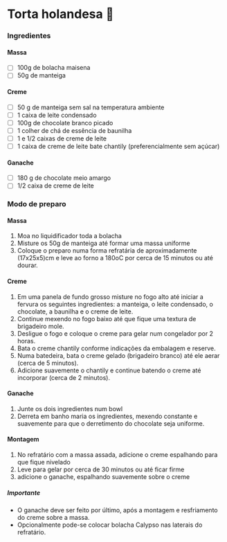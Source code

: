 # Torta holandesa 🥧

### Ingredientes

#### Massa

- [ ] 100g de bolacha maisena
- [ ] 50g de manteiga

#### Creme

- [ ] 50 g de manteiga sem sal na temperatura ambiente
- [ ] 1 caixa de leite condensado
- [ ] 100g de chocolate branco picado
- [ ] 1 colher de chá de essência de baunilha
- [ ] 1 e 1/2 caixas de creme de leite
- [ ] 1 caixa de creme de leite bate chantily (preferencialmente sem açúcar)

#### Ganache

- [ ] 180 g de chocolate meio amargo
- [ ] 1/2 caixa de creme de leite

### Modo de preparo

#### Massa

1. Moa no liquidificador toda a bolacha
1. Misture os 50g de manteiga até formar uma massa uniforme
1. Coloque o preparo numa forma refratária de aproximadamente (17x25x5)cm e leve ao forno a 180oC por cerca de 15 minutos ou até dourar.

#### Creme

1. Em uma panela de fundo grosso misture no fogo alto até iniciar a fervura os seguintes ingredientes: a manteiga, o leite condensado, o chocolate, a baunilha e o creme de leite.
2. Continue mexendo no fogo baixo até que fique uma textura de brigadeiro mole.
3. Desligue o fogo e coloque o creme para gelar num congelador por 2 horas.
4. Bata o creme chantily conforme indicações da embalagem e reserve.
5. Numa batedeira, bata o creme gelado (brigadeiro branco) até ele aerar (cerca de 5 minutos).
6. Adicione suavemente o chantily e continue batendo o creme até incorporar (cerca de 2 minutos).

#### Ganache

1. Junte os dois ingredientes num bowl
1. Derreta em banho maria os ingredientes, mexendo constante e suavemente para que o derretimento do chocolate seja uniforme.

#### Montagem

1. No refratário com a massa assada, adicione o creme espalhando para que fique nivelado
2. Leve para gelar por cerca de 30 minutos ou até ficar firme
3. adicione o ganache, espalhando suavemente sobre o creme

##### Importante

* O ganache deve ser feito por último, após a montagem e resfriamento do creme sobre a massa.
* Opcionalmente pode-se colocar bolacha Calypso nas laterais do refratário. 